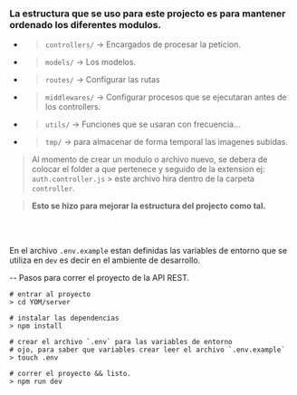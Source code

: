 ### La estructura que se uso para este projecto es para mantener ordenado los diferentes modulos.

* > `controllers/` -> Encargados de procesar la peticion.
* > `models/` -> Los modelos.
* > `routes/` -> Configurar las rutas
* > `middlewares/` -> Configurar procesos que se ejecutaran antes de los controllers.
* > `utils/` -> Funciones que se usaran con frecuencia...
* > `tmp/` -> para almacenar de forma temporal las imagenes subidas.

> Al momento de crear un modulo o archivo nuevo, se debera de colocar el folder a que pertenece y seguido de la extension ej: `auth.controller.js` > este archivo hira dentro de la carpeta `controller`.

> **Esto se hizo para mejorar la estructura del projecto como tal.**

<br />
<br />


En el archivo `.env.example` estan definidas las variables de entorno que se utiliza en `dev` es decir en el ambiente de desarrollo.

--
Pasos para correr el proyecto de la API REST.

```shell
# entrar al proyecto
> cd YOM/server

# instalar las dependencias
> npm install

# crear el archivo `.env` para las variables de entorno
# ojo, para saber que variables crear leer el archivo `.env.example`
> touch .env

# correr el proyecto && listo.
> npm run dev
```